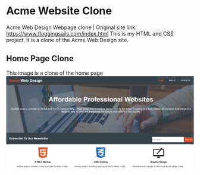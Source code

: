 # Acme Website Clone
Acme Web Design Webpage clone | Original site link: https://www.floggingsails.com/index.html
This is my HTML and CSS project, it is a clone of the Acme Web Design site.

## Home Page Clone
This image is a clone of the home page
![screenshot](screenshot-home.PNG)
